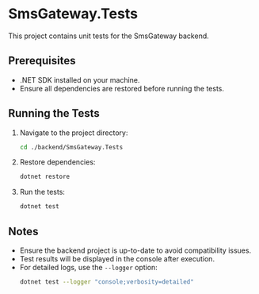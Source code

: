 # SmsGateway.Tests

This project contains unit tests for the SmsGateway backend.

## Prerequisites

- .NET SDK installed on your machine.
- Ensure all dependencies are restored before running the tests.

## Running the Tests

1. Navigate to the project directory:
    ```bash
    cd ./backend/SmsGateway.Tests
    ```

2. Restore dependencies:
    ```bash
    dotnet restore
    ```

3. Run the tests:
    ```bash
    dotnet test
    ```

## Notes

- Ensure the backend project is up-to-date to avoid compatibility issues.
- Test results will be displayed in the console after execution.
- For detailed logs, use the `--logger` option:
    ```bash
    dotnet test --logger "console;verbosity=detailed"
    ```
